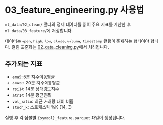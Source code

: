 # 03_feature_engineering.py 사용법

`ml_data/02_clean/` 폴더의 정제 데이터를 읽어 주요 지표를 계산한 후
`ml_data/03_feature/`에 저장합니다.

데이터는 `open`, `high`, `low`, `close`, `volume`, `timestamp` 컬럼이 존재하는
형태여야 합니다. 컬럼 표준화는 [02_data_cleaning.py](data_cleaning.md)에서
처리됩니다.

## 추가되는 지표
- `ema5`: 5분 지수이동평균
- `ema20`: 20분 지수이동평균
- `rsi14`: 14분 상대강도지수
- `atr14`: 14분 평균진폭
- `vol_ratio`: 최근 거래량 대비 비율
- `stoch_k`: 스토캐스틱 %K (14, 3)

실행 후 각 심볼별 `{symbol}_feature.parquet` 파일이 생성됩니다.
